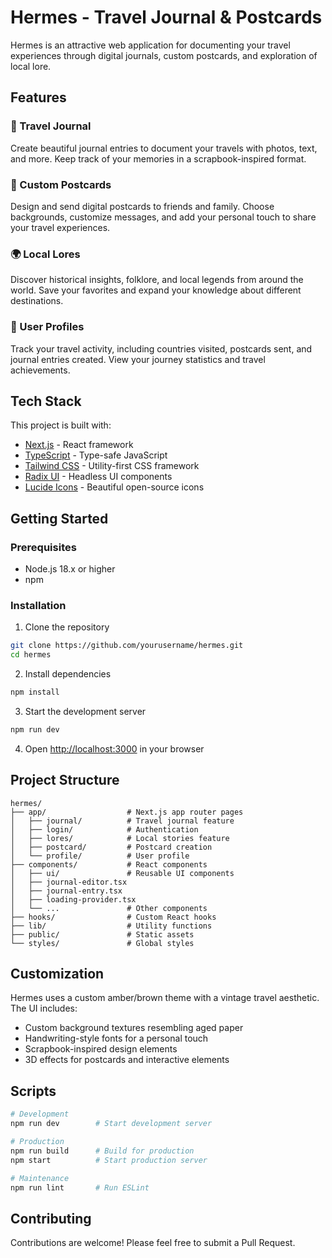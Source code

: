 # Hermes - Travel Journal & Postcards

Hermes is an attractive web application for documenting your travel experiences through digital journals, custom postcards, and exploration of local lore.

## Features

### 📔 Travel Journal
Create beautiful journal entries to document your travels with photos, text, and more. Keep track of your memories in a scrapbook-inspired format.

### 📮 Custom Postcards
Design and send digital postcards to friends and family. Choose backgrounds, customize messages, and add your personal touch to share your travel experiences.

### 🌍 Local Lores
Discover historical insights, folklore, and local legends from around the world. Save your favorites and expand your knowledge about different destinations.

### 👤 User Profiles
Track your travel activity, including countries visited, postcards sent, and journal entries created. View your journey statistics and travel achievements.

## Tech Stack

This project is built with:

- [Next.js](https://nextjs.org/) - React framework
- [TypeScript](https://www.typescriptlang.org/) - Type-safe JavaScript
- [Tailwind CSS](https://tailwindcss.com/) - Utility-first CSS framework
- [Radix UI](https://www.radix-ui.com/) - Headless UI components
- [Lucide Icons](https://lucide.dev/) - Beautiful open-source icons

## Getting Started

### Prerequisites

- Node.js 18.x or higher
- npm

### Installation

1. Clone the repository
```sh
git clone https://github.com/yourusername/hermes.git
cd hermes
```

2. Install dependencies
```sh
npm install
```

3. Start the development server
```sh
npm run dev
```

4. Open [http://localhost:3000](http://localhost:3000) in your browser

## Project Structure

```
hermes/
├── app/                  # Next.js app router pages
│   ├── journal/          # Travel journal feature
│   ├── login/            # Authentication
│   ├── lores/            # Local stories feature
│   ├── postcard/         # Postcard creation
│   └── profile/          # User profile
├── components/           # React components
│   ├── ui/               # Reusable UI components
│   ├── journal-editor.tsx
│   ├── journal-entry.tsx
│   ├── loading-provider.tsx
│   └── ...               # Other components
├── hooks/                # Custom React hooks
├── lib/                  # Utility functions
├── public/               # Static assets
└── styles/               # Global styles
```

## Customization

Hermes uses a custom amber/brown theme with a vintage travel aesthetic. The UI includes:

- Custom background textures resembling aged paper
- Handwriting-style fonts for a personal touch
- Scrapbook-inspired design elements
- 3D effects for postcards and interactive elements

## Scripts

```sh
# Development
npm run dev        # Start development server

# Production
npm run build      # Build for production
npm start          # Start production server

# Maintenance
npm run lint       # Run ESLint
```

## Contributing

Contributions are welcome! Please feel free to submit a Pull Request.

